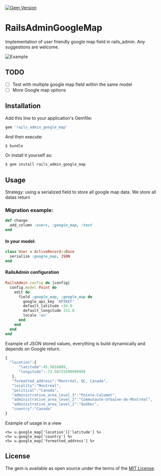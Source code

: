 [![Gem Version](https://badge.fury.io/rb/rails_admin_google_map.svg)](https://badge.fury.io/rb/rails_admin_google_map)

# RailsAdminGoogleMap
Implementation of user friendly google map field in rails_admin.
Any suggestions are welcome.

![Example](http://i.imgur.com/ZlxMvZK.png)

## TODO
- [ ] Test with multiple google map field within the same model
- [ ] More Google map options

## Installation
Add this line to your application's Gemfile:

```ruby
gem 'rails_admin_google_map'
```

And then execute:
```bash
$ bundle
```

Or install it yourself as:
```bash
$ gem install rails_admin_google_map
```

## Usage
Strategy: using a serialized field to store all google map data. We store all datas return

### Migration example:
```ruby
def change
  add_column :users, :google_map, :text
end
```

#### In your model:
```ruby
class User < ActiveRecord::Base
  serialize :google_map, JSON
end
```

#### RailsAdmin configuration
```ruby
RailsAdmin.config do |config|
  config.model Point do
    edit do
      field :google_map, :google_map do
        google_api_key 'APIKEY'
        default_latitude -34.0
        default_longitude 151.0
        locale 'en'
      end
    end
  end
end
```

Example of JSON stored values, everything is build dynamically and depends on Google return.

```javascript
{
  "location":{
      "latitude":45.5016889,
      "longitude":-73.56725599999999
   },
   "formatted_address":"Montréal, QC, Canada",
   "locality":"Montréal",
   "political":"Canada",
   "administrative_area_level_3":"Pointe-Calumet",
   "administrative_area_level_2":"Communauté-Urbaine-de-Montréal",
   "administrative_area_level_1":"Québec",
   "country":"Canada"
}
```

Example of usage in a view

```
<%= u.google_map['location']['latitude'] %>
<%= u.google_map['country'] %>
<%= u.google_map['formatted_address'] %>
```

## License
The gem is available as open source under the terms of the [MIT License](http://opensource.org/licenses/MIT).
